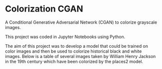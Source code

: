 # Colorization CGAN
A Conditional Generative Adversarial Network (CGAN) to colorize grayscale images.

This project was coded in Jupyter Notebooks using Python.

The aim of this project was to develop a model that could be trained on color images and then 
be used to colorize historical black and white images. Below is a table of several images taken by
William Henry Jackson in the 19th century which have been colorized by the places2 model.

